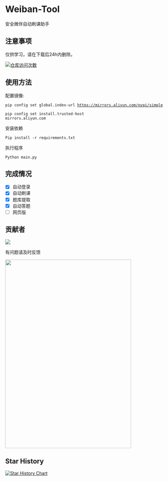 # Weiban-Tool
安全微伴自动刷课助手

## 注意事项
仅供学习，请在下载后24h内删除。

[![仓库访问次数](https://badges.toozhao.com/badges/01J4X431GX8JJ8F43S0ES0ANXY/green.svg)]( "")

## 使用方法
配置镜像:

<code>pip config set global.index-url https://mirrors.aliyun.com/pypi/simple</code>

<code>pip config set install.trusted-host mirrors.aliyun.com</code>

安装依赖

<code>Pip install -r requirements.txt</code>

执行程序

<code>Python main.py</code>

## 完成情况
- [x] 自动登录
- [x] 自动刷课
- [x] 题库提取
- [x] 自动答题
- [ ] 网页版

## 贡献者

<img src="https://contrib.rocks/image?repo=coaixy/weiban-tool" />

有问题请及时反馈
 
<img src="https://github.com/Coaixy/weiban-tool/blob/master/IMG_1531.jpeg" width="400" height="600" />

## Star History

[![Star History Chart](https://api.star-history.com/svg?repos=coaixy/weiban-tool&type=Date)](https://star-history.com/#coaixy/weiban-tool&Date)

